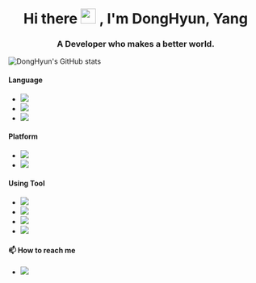 <h1 align="center">Hi there <img src="https://media.giphy.com/media/hvRJCLFzcasrR4ia7z/giphy.gif" width="30px"> , I'm DongHyun, Yang</h1>
<h3 align="center">A Developer who makes a better world.</h3
  
![DongHyun's GitHub stats](https://github-readme-stats.vercel.app/api?username=DGSWDongHyun&show_icons=true&theme=dark)

#### Language
- <a href='#'><img src="https://img.shields.io/badge/Java-ED8B00?style=for-the-badge&logo=Java&logoColor=white"></a>
- <a href='#'><img src="https://img.shields.io/badge/Kotlin-0095D5?&style=for-the-badge&logo=kotlin&logoColor=white"></a>
- <a href='#'><img src="https://img.shields.io/badge/Dart-0175C2?&style=for-the-badge&logo=Dart&logoColor=white"></a>

#### Platform
- <a href='#'><img src="https://img.shields.io/badge/Android-3DDC84?&style=for-the-badge&logo=Android&logoColor=white"></a>
- <a href='#'><img src="https://img.shields.io/badge/Flutter-02569B?&style=for-the-badge&logo=Flutter&logoColor=white"></a>

#### Using Tool
- <a href='#'><img src="https://img.shields.io/badge/Android Studio-3DDC84?&style=for-the-badge&logo=Android-Studio&logoColor=white"></a>
- <a href='#'><img src="https://img.shields.io/badge/Firebase-FFCA28?&style=for-the-badge&logo=Firebase&logoColor=white"></a>
- <a href='#'><img src="https://img.shields.io/badge/Visual Studio Code-007ACC?&style=for-the-badge&logo=Visual Studio Code&logoColor=white"></a>
- <a href='#'><img src="https://img.shields.io/badge/AWS Amplify-FF9900?&style=for-the-badge&logo=AWS Amplify&logoColor=white"></a>

#### 📫 How to reach me 
- <a href='#'><img src="https://img.shields.io/badge/ydh665566@naver.com-005FF9?&style=for-the-badge&logo=Mail.ru&logoColor=white"></a>

